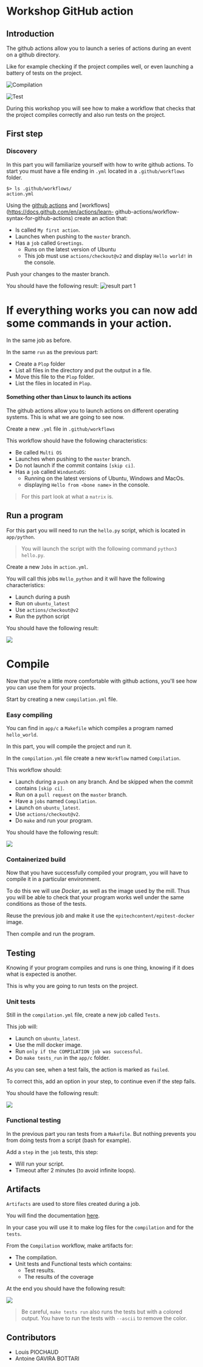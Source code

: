 # Workshop GitHub action 

## Introduction

The github actions allow you to launch a series of actions during an event on a github directory.

Like for example checking if the project compiles well, or even launching a battery of tests on the project.

![Compilation](.github/resources/compilation.png)

![Test](.github/resources/tests_run.png)

During this workshop you will see how to make a workflow that checks that the project compiles correctly and also run tests on the project.

## First step

### Discovery

In this part you will familiarize yourself with how to write github actions.
To start you must have a file ending in `.yml` located in a `.github/workflows` folder.

```shell
$> ls .github/workflows/
action.yml
```

Using the [github actions](https://docs.github.com/en/actions) and [workflows](https://docs.github.com/en/actions/learn- github-actions/workflow-syntax-for-github-actions) create an action that:

- Is called `My first action`.
- Launches when pushing to the `master` branch.
- Has a `job` called `Greetings`.
   - Runs on the latest version of Ubuntu
   - This job must use `actions/checkout@v2` and display `Hello world!` in the console.

Push your changes to the master branch.

You should have the following result:
![result part 1](.github/resources/part1_result.png)

# If everything works you can now add some commands in your action.

In the same job as before.

In the same `run` as the previous part:
- Create a `Plop` folder
- List all files in the directory and put the output in a file.
- Move this file to the `Plop` folder.
- List the files in located in `Plop`.


#### Something other than Linux to launch its actions

The github actions allow you to launch actions on different operating systems.
This is what we are going to see now.

Create a new `.yml` file in `.github/workflows`

This workflow should have the following characteristics:
- Be called `Multi OS`
- Launches when pushing to the `master` branch.
- Do not launch if the commit contains `[skip ci]`.
- Has a `job` called `WinduntuOS`:
  - Running on the latest versions of Ubuntu, Windows and MacOs.
  - displaying `Hello from <bone name>` in the console.

> For this part look at what a `matrix` is.

## Run a program

For this part you will need to run the `hello.py` script, which is located in `app/python`.

> You will launch the script with the following command `python3 hello.py`.

Create a new `Jobs` in `action.yml`.

You will call this jobs `Hello_python` and it will have the following characteristics:

- Launch during a push
- Run on `ubuntu_latest`
- Use `actions/checkout@v2`
- Run the python script

You should have the following result:

![](.github/resources/result_python.png)

# Compile

Now that you're a little more comfortable with github actions, you'll see how you can use them for your projects.

Start by creating a new `compilation.yml` file.

### Easy compiling

You can find in `app/c` a `Makefile` which compiles a program named `hello_world`.

In this part, you will compile the project and run it.

In the `compilation.yml` file create a new `Workflow` named `Compilation`.

This workflow should:

- Launch during a `push` on any branch. And be skipped when the commit contains `[skip ci]`.
- Run on a `pull request` on the `master` branch.
- Have a `jobs` named `Compilation`.
- Launch on `ubuntu_latest`.
- Use `actions/checkout@v2`.
- Do `make` and run your program.

You should have the following result:

![](.github/resources/result_c_hello_world.png)

### Containerized build

Now that you have successfully compiled your program, you will have to compile it in a particular environment.

To do this we will use _Docker_, as well as the image used by the mill.
Thus you will be able to check that your program works well under the same conditions as those of the tests.

Reuse the previous job and make it use the `epitechcontent/epitest-docker` image.

Then compile and run the program.

## Testing

Knowing if your program compiles and runs is one thing, knowing if it does what is expected is another.

This is why you are going to run tests on the project.

### Unit tests

Still in the `compilation.yml` file, create a new job called `Tests`.

This job will:
- Launch on `ubuntu_latest`.
- Use the mill docker image.
- Run `only if the COMPILATION job was successful`.
- Do `make tests_run` in the `app/c` folder.

As you can see, when a test fails, the action is marked as `failed`.

To correct this, add an option in your step, to continue even if the step fails.

You should have the following result:

![](.github/resources/result_unit_tests.png)

### Functional testing

In the previous part you ran tests from a `Makefile`.
But nothing prevents you from doing tests from a script (bash for example).

Add a `step` in the `job` tests, this step:
- Will run your script.
- Timeout after 2 minutes (to avoid infinite loops).

## Artifacts

`Artifacts` are used to store files created during a job.

You will find the documentation [here](https://docs.github.com/en/actions/advanced-guides/storing-workflow-data-as-artifacts).

In your case you will use it to make log files for the `compilation` and for the `tests`.

From the `Compilation` workflow, make artifacts for:
- The compilation.
- Unit tests and Functional tests which contains:
  - Test results.
  - The results of the coverage

At the end you should have the following result:

![](.github/resources/artifacts_results.png)

> Be careful, `make tests run` also runs the tests but with a colored output.
> You have to run the tests with `--ascii` to remove the color.

## Contributors

- Louis PIOCHAUD 
- Antoine GAVIRA BOTTARI 


<!-- Markdown link & img definition's -->

[Github-logo]: https://img.shields.io/badge/GitHub-100000?style=for-the-badge&logo=github&logoColor=white⏎ 
